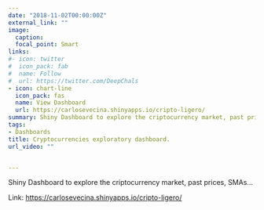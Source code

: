 ```yaml
---
date: "2018-11-02T00:00:00Z"
external_link: ""
image:
  caption: 
  focal_point: Smart
links:
#- icon: twitter
#  icon_pack: fab
#  name: Follow
#  url: https://twitter.com/DeepChals
- icon: chart-line
  icon_pack: fas
  name: View Dashboard
  url: https://carlosevecina.shinyapps.io/cripto-ligero/
summary: Shiny Dashboard to explore the criptocurrency market, past prices, SMAs...
tags:
- Dashboards
title: Cryptocurrencies exploratory dashboard.
url_video: ""


---
```




Shiny Dashboard to explore the criptocurrency market, past prices, SMAs...

Link: https://carlosevecina.shinyapps.io/cripto-ligero/